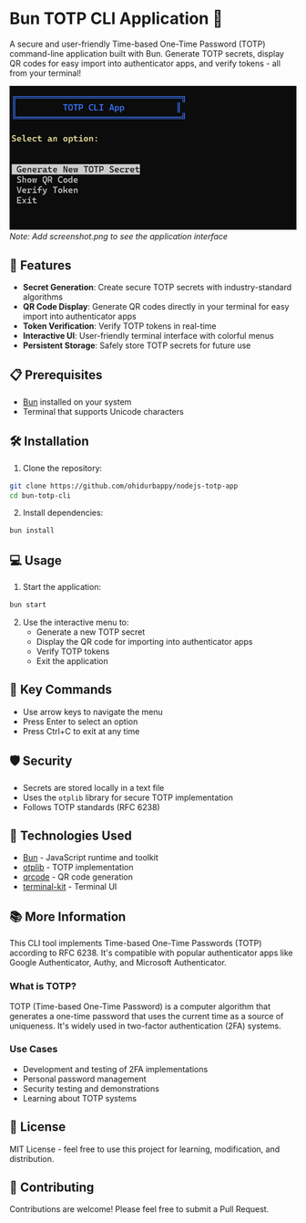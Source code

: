 # Bun TOTP CLI Application 🔐

A secure and user-friendly Time-based One-Time Password (TOTP) command-line application built with Bun. Generate TOTP secrets, display QR codes for easy import into authenticator apps, and verify tokens - all from your terminal!

![TOTP CLI Application Screenshot](screenshot.png)
*Note: Add screenshot.png to see the application interface*

## 🚀 Features

- **Secret Generation**: Create secure TOTP secrets with industry-standard algorithms
- **QR Code Display**: Generate QR codes directly in your terminal for easy import into authenticator apps
- **Token Verification**: Verify TOTP tokens in real-time
- **Interactive UI**: User-friendly terminal interface with colorful menus
- **Persistent Storage**: Safely store TOTP secrets for future use

## 📋 Prerequisites

- [Bun](https://bun.sh) installed on your system
- Terminal that supports Unicode characters

## 🛠️ Installation

1. Clone the repository:
```bash
git clone https://github.com/ohidurbappy/nodejs-totp-app
cd bun-totp-cli
```

2. Install dependencies:
```bash
bun install
```

## 💻 Usage

1. Start the application:
```bash
bun start
```

2. Use the interactive menu to:
   - Generate a new TOTP secret
   - Display the QR code for importing into authenticator apps
   - Verify TOTP tokens
   - Exit the application

## 🔑 Key Commands

- Use arrow keys to navigate the menu
- Press Enter to select an option
- Press Ctrl+C to exit at any time

## 🛡️ Security

- Secrets are stored locally in a text file
- Uses the `otplib` library for secure TOTP implementation
- Follows TOTP standards (RFC 6238)

## 🧰 Technologies Used

- [Bun](https://bun.sh) - JavaScript runtime and toolkit
- [otplib](https://www.npmjs.com/package/otplib) - TOTP implementation
- [qrcode](https://www.npmjs.com/package/qrcode) - QR code generation
- [terminal-kit](https://www.npmjs.com/package/terminal-kit) - Terminal UI

## 📚 More Information

This CLI tool implements Time-based One-Time Passwords (TOTP) according to RFC 6238. It's compatible with popular authenticator apps like Google Authenticator, Authy, and Microsoft Authenticator.

### What is TOTP?

TOTP (Time-based One-Time Password) is a computer algorithm that generates a one-time password that uses the current time as a source of uniqueness. It's widely used in two-factor authentication (2FA) systems.

### Use Cases

- Development and testing of 2FA implementations
- Personal password management
- Security testing and demonstrations
- Learning about TOTP systems

## 📄 License

MIT License - feel free to use this project for learning, modification, and distribution.

## 🤝 Contributing

Contributions are welcome! Please feel free to submit a Pull Request.
